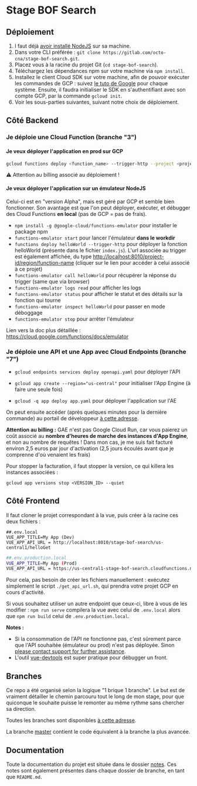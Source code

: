 # Stage BOF Search

## Déploiement

1. l faut déjà [avoir installé NodeJS](<https://cloud.google.com/nodejs/docs/setup>) sur sa machine.
2. Dans votre CLI préférée : `git clone https://gitlab.com/octo-cna/stage-bof-search.git`.
3. Placez vous à la racine du projet Git (`cd stage-bof-search`).
4. Téléchargez les dépendances npm sur votre machine via `npm install`.
5. Installez le client Cloud SDK sur votre machine, afin de pouvoir exécuter les commandes de GCP : suivez [le tuto de Google](<https://cloud.google.com/sdk/docs/quickstarts?hl=fr>) pour chaque système. Ensuite, il faudra initialiser le SDK en s'authentifiant avec son compte GCP, par la commande `gcloud init`.
6. Voir les sous-parties suivantes, suivant notre choix de déploiement.

## Côté Backend

### Je déploie une Cloud Function (branche "3")

#### Je veux déployer l'application en prod sur GCP

```bash
gcloud functions deploy <function_name> --trigger-http --project <project_id> --runtime nodejs10
```

⚠ Attention au billing associé au déploiement !

#### Je veux déployer l'application sur un émulateur NodeJS

Celui-ci est en "version Alpha", mais est géré par GCP et semble bien fonctionner. Son avantage est que l'on peut déployer, exécuter, et débugger des Cloud Functions **en local** (pas de GCP = pas de frais).

* `npm install -g @google-cloud/functions-emulator` pour installer le package npm
* `functions-emulator start` pour lancer l'émulateur **dans le workdir**
* `functions deploy helloWorld --trigger-http` pour déployer la fonction helloWorld (présente dans le fichier `index.js`). L'url associée au trigger est également affichée, du type [http://localhost:8010/project-id/region/function-name](http://localhost:8010/stage-bof-search/us-central1/helloGet) (cliquer sur le lien pour accéder à celui associé à ce projet)
* `functions-emulator call helloWorld` pour récupérer la réponse du trigger (same que via browser)
* `functions-emulator logs read` pour afficher les logs
* `functions-emulator status` pour afficher le statut et des détails sur la fonction qui tourne
* `functions-emulator inspect helloWorld` pour passer en mode déboggage
* `functions-emulator stop` pour arrêter l'émulateur

Lien vers la doc plus détaillée : <https://cloud.google.com/functions/docs/emulator>

### Je déploie une API et une App avec Cloud Endpoints (branche "7")

* `gcloud endpoints services deploy openapi.yaml` pour déployer l'API

* `gcloud app create --region="us-central"` pour initialiser l'App Engine (à faire une seule fois)

* `gcloud -q app deploy app.yaml` pour déployer l'application sur l'AE

On peut ensuite accéder (après quelques minutes pour la dernière commande) au portail de développeur [à cette adresse](https://console.cloud.google.com/endpoints/portal?project=stage-bof-search).

**Attention au billing :** GAE n'est pas Google Cloud Run, car vous paierez un coût associé au **nombre d'heures de marche des instances d'App Engine**, et non au nombre de requêtes !
Dans mon cas, je me suis fait facturé environ 2,5 euros par jour d'activation (2,5 jours écoulés avant que je comprenne d'où venaient les frais)

Pour stopper la facturation, il faut stopper la version, ce qui killera les instances associées :

`gcloud app versions stop <VERSION_ID> --quiet`

## Côté Frontend

Il faut cloner le projet correspondant à la vue, puis créer à la racine ces deux fichiers :

```
##.env.local
VUE_APP_TITLE=My App (Dev)
VUE_APP_API_URL = http://localhost:8010/stage-bof-search/us-central1/helloGet
```

```bash
##.env.production.local
VUE_APP_TITLE=My App (Prod)
VUE_APP_API_URL = https://us-central1-stage-bof-search.cloudfunctions.net/helloGet
```

Pour cela, pas besoin de créer les fichiers manuellement : exécutez simplement le script `./get_api_url.sh`, qui prendra votre projet GCP en cours d'activité.

Si vous souhaitez utiliser un autre endpoint que ceux-ci, libre à vous de les modifier : `npm run serve` compilera la vue avec celui de `.env.local` alors que `npm run build` celui de `.env.production.local`.

**Notes :**

* Si la consommation de l'API ne fonctionne pas, c'est sûrement parce que l'API souhaitée (émulateur ou prod) n'est pas déployée. Sinon [please contact support for further assistance](<https://mail.google.com/mail/u/0/?view=cm&fs=1&to=sega@octo.com&su=souciAPI&body=houstonnousavonsunprobleme&tf=1>).
* L'outil [vue-devtools](<https://github.com/vuejs/vue-devtools>) est super pratique pour débugger un front.

## Branches

Ce repo a été organisé selon la logique "1 brique 1 branche". Le but est de vraiment détailler le chemin parcouru tout le long de mon stage, pour que quiconque le souhaite puisse le remonter au même rythme sans chercher sa direction.

Toutes les branches sont disponibles [à cette adresse](<https://gitlab.com/octo-cna/stage-bof-search/branches>).

La branche [master](https://gitlab.com/octo-cna/stage-bof-search) contient le code équivalent à la branche la plus avancée.

## Documentation

Toute la documentation du projet est située dans le dossier [notes](./notes). Ces notes sont également présentes dans chaque dossier de branche, en tant que `README.md`.